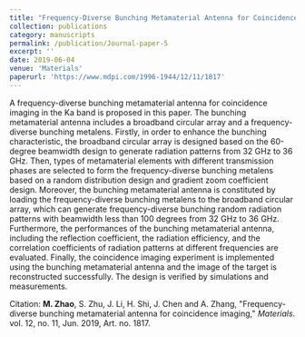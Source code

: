 ```yaml
---
title: "Frequency-Diverse Bunching Metamaterial Antenna for Coincidence Imaging"
collection: publications
category: manuscripts
permalink: /publication/Journal-paper-5
excerpt: ''
date: 2019-06-04
venue: 'Materials'
paperurl: 'https://www.mdpi.com/1996-1944/12/11/1817'
---
```


A frequency-diverse bunching metamaterial antenna for coincidence imaging in the Ka band is proposed in this paper. The bunching metamaterial antenna includes a broadband circular array and a frequency-diverse bunching metalens. Firstly, in order to enhance the bunching characteristic, the broadband circular array is designed based on the 60-degree beamwidth design to generate radiation patterns from 32 GHz to 36 GHz. Then, types of metamaterial elements with different transmission phases are selected to form the frequency-diverse bunching metalens based on a random distribution design and gradient zoom coefficient design. Moreover, the bunching metamaterial antenna is constituted by loading the frequency-diverse bunching metalens to the broadband circular array, which can generate frequency-diverse bunching random radiation patterns with beamwidth less than 100 degrees from 32 GHz to 36 GHz. Furthermore, the performances of the bunching metamaterial antenna, including the reflection coefficient, the radiation efficiency, and the correlation coefficients of radiation patterns at different frequencies are evaluated. Finally, the coincidence imaging experiment is implemented using the bunching metamaterial antenna and the image of the target is reconstructed successfully. The design is verified by simulations and measurements.

Citation: **M. Zhao**, S. Zhu, J. Li, H. Shi, J. Chen and A. Zhang, &quot;Frequency-diverse bunching metamaterial antenna for coincidence imaging,&quot; <i>Materials</i>. vol. 12, no. 11, Jun. 2019, Art. no. 1817.
